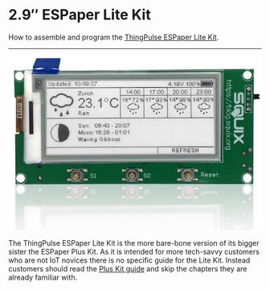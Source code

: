 # 2.9″ ESPaper Lite Kit

How to assemble and program the [ThingPulse ESPaper Lite Kit](https://thingpulse.com/product/2-9-espaper-lite-kit/). 

---

![](../img/products/ThingPulse-ESPaper-lite-kit.jpg)

The ThingPulse ESPaper Lite Kit is the more bare-bone version of its bigger sister the ESPaper Plus Kit. As it is 
intended for more tech-savvy customers who are not IoT novices there is no specific guide for the Lite Kit. Instead 
customers should read the [Plus Kit guide](espaper-plus-kit.md) and skip the chapters they are already familiar with.
